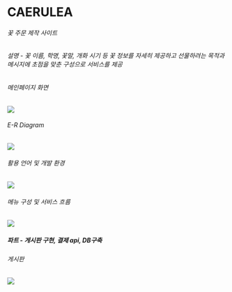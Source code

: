 <h1>CAERULEA</h1>
<h6>꽃 주문 제작 사이트</h6>
<h6>설명 - 꽃 이름, 학명, 꽃말, 개화 시기 등 꽃 정보를 자세히 제공하고 선물하려는 목적과 메시지에 초점을 맞춘 구성으로 서비스를 제공 </h6>
<div> 
<h6>메인페이지 화면</h6>
<img src="https://user-images.githubusercontent.com/65394765/205198232-adf2e9b2-d138-462f-8d11-2772cde0ac61.png"/>
<h6>E-R Diagram</h6>
<img src="https://user-images.githubusercontent.com/65394765/205198427-58ff8a55-a765-4871-873a-96ca963ade64.png"/>
</div>
<h6>활용 언어 및 개발 환경 </h6>
<img src="https://user-images.githubusercontent.com/65394765/205198941-8f5609a1-becd-44c4-8e71-333618051d94.png"/>
<h6>메뉴 구성 및 서비스 흐름 </h6>
<img src="https://user-images.githubusercontent.com/65394765/205199670-1a102258-b5d7-4428-88a0-e2571db95503.png"/>
<h5>파트 - 게시판 구현, 결제 api, DB구축</h5>
<h6>게시판</h6>
<img src="https://user-images.githubusercontent.com/65394765/205202536-70f23f1d-6af9-4ca3-bb92-822758c4a112.png"/>

